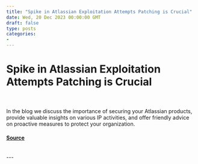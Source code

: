 ```yaml
---
title: "Spike in Atlassian Exploitation Attempts Patching is Crucial"
date: Wed, 20 Dec 2023 00:00:00 GMT
draft: false
type: posts
categories: 
- 
---
```

# Spike in Atlassian Exploitation Attempts Patching is Crucial

<br/>

<br/>
In the blog we discuss the importance of securing your Atlassian products, provide valuable insights on various IP activities, and offer friendly advice on proactive measures to protect your organization.

#### [Source](https://www.greynoise.io/blog/spike-in-atlassian-exploitation-attempts-patching-is-crucial)

<br/>
---
